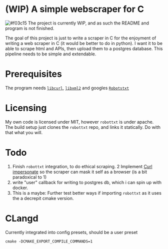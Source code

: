 # (WIP) A simple webscraper for C
![#f03c15](https://placehold.co/15x15/f03c15/f03c15.png) The project is currently WIP, and as such the README and program is not finished.  

The goal of this project is just to write a scraper in C for the enjoyment of writing a web scraper in C (it would be better to do in python). I want it to be able to scrape html and APIs, then upload them to a postgres database. This pipeline needs to be simple and extendable.
# Prerequisites
The program needs [`libcurl`](https://github.com/curl/curl), [`libxml2`](https://github.com/GNOME/libxml2) and googles [`Robotstxt`](https://github.com/google/robotstxt)

# Licensing
My own code is licensed under MIT, however `robottxt` is under apache. The build setup just clones the `robottxt` repo, and links it statically. Do with that what you will.


# Todo
1. Finish `robottxt` integration, to do ethical scraping.
2  Implement [Curl impersonate](https://github.com/lexiforest/curl-impersonate) so the scraper can mask it 
self as a browser (is a bit paradoxical to 1)
3. write "user" callback for writing to postgres db, which i can spin up with docker.
4. This is a maybe: Further test better ways if importing `robottxt` as it uses the a decrepit cmake version.
# CLangd
Currently integrated into config presets, should be a user preset
```
cmake -DCMAKE_EXPORT_COMPILE_COMMANDS=1
```
